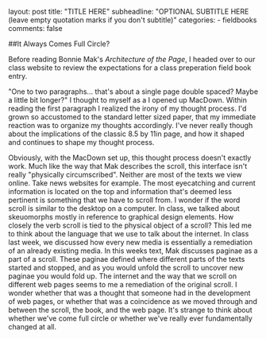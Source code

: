 
layout: post
title: "TITLE HERE"
subheadline: "OPTIONAL SUBTITLE HERE (leave empty quotation marks if you don't subtitle)"
categories:
    - fieldbooks
comments: false


##It Always Comes Full Circle?

Before reading Bonnie Mak's *Architecture of the Page*, I headed over to our class website to review the expectations for a class preperation field book entry. 

"One to two paragraphs... that's about a single page double spaced? Maybe a little bit longer?" I thought to myself as a I opened up MacDown. Within reading the first paragraph I realized the irony of my thought process. I'd grown so accustomed to the standard letter sized paper, that my immediate reaction was to organize my thoughts accordingly. I've never really though about the implications of the classic 8.5 by 11in page, and how it shaped and continues to shape my thought process.

Obviously, with the MacDown set up, this thought process doesn't exactly work. Much like the way that Mak describes the scroll, this interface isn't really "physically circumscribed". Neither are most of the texts we view online. Take news websites for example. The most eyecatching and current information is located on the top and information that's deemed less pertinent is something that we have to scroll from. I wonder if the word scroll is similar to the desktop on a computer. In class, we talked about skeuomorphs mostly in reference to graphical design elements. How closely the verb scroll is tied to the physical object of a scroll? This led me to think about the language that we use to talk about the internet. In class last week, we discussed how every new media is essentially a remediation of an already existing media. In this weeks text, Mak discusses paginae as a part of a scroll. These paginae defined where different parts of the texts started and stopped, and as you would unfold the scroll to uncover new paginae you would fold up. The internet and the way that we scroll on different web pages seems to me a remediation of the original scroll. I wonder whether that was a thought that someone had in the development of web pages, or whether that was a coincidence as we moved through and between the scroll, the book, and the web page. It's strange to think about whether we've come full circle or whether we've really ever fundamentally changed at all.
